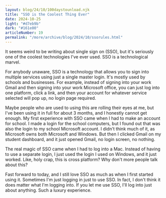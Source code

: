 ```yaml
---
layout: blog/24/10/100daystounload.njk
title: "SSO is the Coolest Thing Ever"
date: 2024-10-25
light: "#d7eb9b"
dark: "#161e00"
articleNumber: 19
permalink: "/more/archive/blog/2024/10/ssorules.html"
---
```

It seems weird to be writing about single sign on (SSO), but it's seriously one of the coolest technologies I've ever used. SSO is a technological marvel.

For anybody unaware, SSO is a technology that allows you to sign into multiple services using just a single master login. It's mostly used by schools and businesses. For example, instead of signing into your work Gmail and then signing into your work Microsoft office, you can just log into one platform, click a link, and then your account for whatever service selected will pop up, no login page required.

Maybe people who are used to using this are rolling their eyes at me, but I've been using it in full for about 3 months, and I honestly cannot get enough. My first experience with SSO came when I had to make an account for school. I made a login for the school computers, but I found out that was also the login to my school Microsoft account. I didn't think much of it, as Microsoft owns both Microsoft and Windows. But then I clicked Gmail on my student dashboard, and it just opened Gmail, no login screen, no nothing.

The real magic of SSO came when I had to log into a Mac. Instead of having to use a separate login, I just used the login I used on Windows, and it just worked. Like, holy crap, this is cross platform? Why don't more people talk about this?

Fast forward to today, and I still love SSO as much as when I first started using it. Sometimes I'm just logging in just to use SSO. In fact, I don't think it does matter what I'm logging into. If you let me use SSO, I'll log into just about anything. Such a luxury experience.